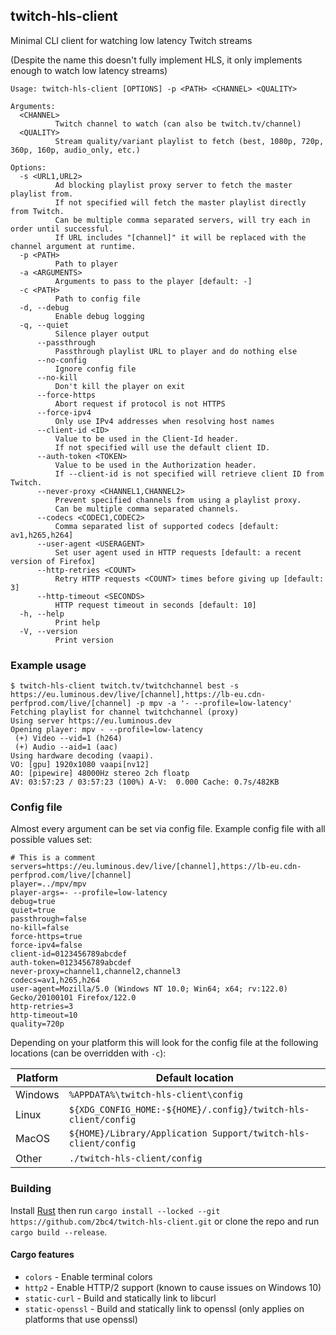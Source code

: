 ## twitch-hls-client
Minimal CLI client for watching low latency Twitch streams

(Despite the name this doesn't fully implement HLS, it only implements enough to watch low latency streams)

```
Usage: twitch-hls-client [OPTIONS] -p <PATH> <CHANNEL> <QUALITY>

Arguments:
  <CHANNEL>
          Twitch channel to watch (can also be twitch.tv/channel)
  <QUALITY>
          Stream quality/variant playlist to fetch (best, 1080p, 720p, 360p, 160p, audio_only, etc.)

Options:
  -s <URL1,URL2>
          Ad blocking playlist proxy server to fetch the master playlist from.
          If not specified will fetch the master playlist directly from Twitch.
          Can be multiple comma separated servers, will try each in order until successful.
          If URL includes "[channel]" it will be replaced with the channel argument at runtime.
  -p <PATH>
          Path to player
  -a <ARGUMENTS>
          Arguments to pass to the player [default: -]
  -c <PATH>
          Path to config file
  -d, --debug
          Enable debug logging
  -q, --quiet
          Silence player output
      --passthrough
          Passthrough playlist URL to player and do nothing else
      --no-config
          Ignore config file
      --no-kill
          Don't kill the player on exit
      --force-https
          Abort request if protocol is not HTTPS
      --force-ipv4
          Only use IPv4 addresses when resolving host names
      --client-id <ID>
          Value to be used in the Client-Id header.
          If not specified will use the default client ID.
      --auth-token <TOKEN>
          Value to be used in the Authorization header.
          If --client-id is not specified will retrieve client ID from Twitch.
      --never-proxy <CHANNEL1,CHANNEL2>
          Prevent specified channels from using a playlist proxy.
          Can be multiple comma separated channels.
      --codecs <CODEC1,CODEC2>
          Comma separated list of supported codecs [default: av1,h265,h264]
      --user-agent <USERAGENT>
          Set user agent used in HTTP requests [default: a recent version of Firefox]
      --http-retries <COUNT>
          Retry HTTP requests <COUNT> times before giving up [default: 3]
      --http-timeout <SECONDS>
          HTTP request timeout in seconds [default: 10]
  -h, --help
          Print help
  -V, --version
          Print version
```

### Example usage
```
$ twitch-hls-client twitch.tv/twitchchannel best -s https://eu.luminous.dev/live/[channel],https://lb-eu.cdn-perfprod.com/live/[channel] -p mpv -a '- --profile=low-latency'
Fetching playlist for channel twitchchannel (proxy)
Using server https://eu.luminous.dev
Opening player: mpv - --profile=low-latency
 (+) Video --vid=1 (h264)
 (+) Audio --aid=1 (aac)
Using hardware decoding (vaapi).
VO: [gpu] 1920x1080 vaapi[nv12]
AO: [pipewire] 48000Hz stereo 2ch floatp
AV: 03:57:23 / 03:57:23 (100%) A-V:  0.000 Cache: 0.7s/482KB
```

### Config file
Almost every argument can be set via config file. Example config file with all possible values set:
```
# This is a comment
servers=https://eu.luminous.dev/live/[channel],https://lb-eu.cdn-perfprod.com/live/[channel]
player=../mpv/mpv
player-args=- --profile=low-latency
debug=true
quiet=true
passthrough=false
no-kill=false
force-https=true
force-ipv4=false
client-id=0123456789abcdef
auth-token=0123456789abcdef
never-proxy=channel1,channel2,channel3
codecs=av1,h265,h264
user-agent=Mozilla/5.0 (Windows NT 10.0; Win64; x64; rv:122.0) Gecko/20100101 Firefox/122.0
http-retries=3
http-timeout=10
quality=720p
```

Depending on your platform this will look for the config file at the following locations (can be overridden with `-c`):

|Platform|Default location                                                      |
|--------|----------------------------------------------------------------------|
|Windows |`%APPDATA%\twitch-hls-client\config`                                  |
|Linux   |`${XDG_CONFIG_HOME:-${HOME}/.config}/twitch-hls-client/config`        |
|MacOS   |`${HOME}/Library/Application Support/twitch-hls-client/config`        |
|Other   |`./twitch-hls-client/config`                                          |

### Building
Install [Rust](https://rustup.rs) then run `cargo install --locked --git https://github.com/2bc4/twitch-hls-client.git` or clone the repo and run `cargo build --release`.

#### Cargo features
- `colors` - Enable terminal colors
- `http2` - Enable HTTP/2 support (known to cause issues on Windows 10)
- `static-curl` - Build and statically link to libcurl
- `static-openssl` - Build and statically link to openssl (only applies on platforms that use openssl)
